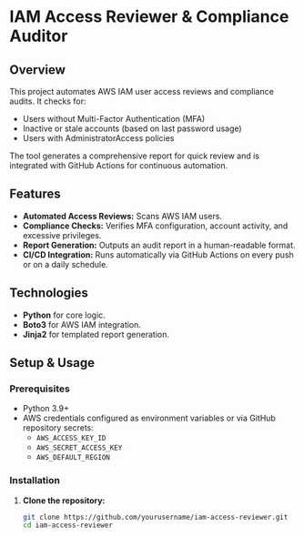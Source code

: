 # IAM Access Reviewer & Compliance Auditor

## Overview
This project automates AWS IAM user access reviews and compliance audits. It checks for:
- Users without Multi-Factor Authentication (MFA)
- Inactive or stale accounts (based on last password usage)
- Users with AdministratorAccess policies

The tool generates a comprehensive report for quick review and is integrated with GitHub Actions for continuous automation.

## Features
- **Automated Access Reviews:** Scans AWS IAM users.
- **Compliance Checks:** Verifies MFA configuration, account activity, and excessive privileges.
- **Report Generation:** Outputs an audit report in a human-readable format.
- **CI/CD Integration:** Runs automatically via GitHub Actions on every push or on a daily schedule.

## Technologies
- **Python** for core logic.
- **Boto3** for AWS IAM integration.
- **Jinja2** for templated report generation.

## Setup & Usage

### Prerequisites
- Python 3.9+
- AWS credentials configured as environment variables or via GitHub repository secrets:
  - `AWS_ACCESS_KEY_ID`
  - `AWS_SECRET_ACCESS_KEY`
  - `AWS_DEFAULT_REGION`

### Installation
1. **Clone the repository:**
   ```bash
   git clone https://github.com/yourusername/iam-access-reviewer.git
   cd iam-access-reviewer
